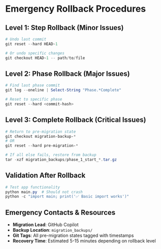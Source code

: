 # Emergency Rollback Procedures

## Level 1: Step Rollback (Minor Issues)
```powershell
# Undo last commit
git reset --hard HEAD~1

# Or undo specific changes
git checkout HEAD~1 -- path/to/file
```

## Level 2: Phase Rollback (Major Issues)
```powershell
# Find last phase commit
git log --oneline | Select-String "Phase.*Complete"

# Reset to specific phase
git reset --hard <commit-hash>
```

## Level 3: Complete Rollback (Critical Issues)
```powershell
# Return to pre-migration state
git checkout migration-backup-*
# OR
git reset --hard pre-migration-*

# If all else fails, restore from backup
tar -xzf migration_backups/phase_1_start_*.tar.gz
```

## Validation After Rollback
```powershell
# Test app functionality
python main.py  # Should not crash
python -c "import main; print('✅ Basic import works')"
```

## Emergency Contacts & Resources
- **Migration Lead**: GitHub Copilot
- **Backup Location**: `migration_backups/`
- **Git Tags**: All pre-migration states tagged with timestamps
- **Recovery Time**: Estimated 5-15 minutes depending on rollback level
